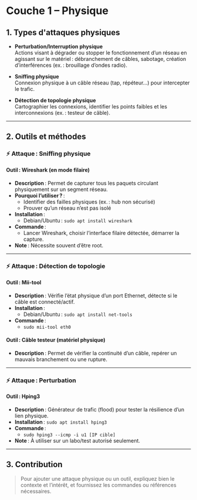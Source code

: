 # Couche 1 – Physique

## 1. Types d'attaques physiques

- **Perturbation/Interruption physique**  
  Actions visant à dégrader ou stopper le fonctionnement d’un réseau en agissant sur le matériel : débranchement de câbles, sabotage, création d’interférences (ex. : brouillage d’ondes radio).

- **Sniffing physique**  
  Connexion physique à un câble réseau (tap, répéteur…) pour intercepter le trafic.

- **Détection de topologie physique**  
  Cartographier les connexions, identifier les points faibles et les interconnexions (ex. : testeur de câble).

---

## 2. Outils et méthodes

### ⚡ Attaque : Sniffing physique

#### Outil : **Wireshark** (en mode filaire)
- **Description** : Permet de capturer tous les paquets circulant physiquement sur un segment réseau.
- **Pourquoi l’utiliser ?** :  
  - Identifier des failles physiques (ex. : hub non sécurisé)
  - Prouver qu’un réseau n’est pas isolé
- **Installation** :  
  - Debian/Ubuntu : `sudo apt install wireshark`
- **Commande** :  
  - Lancer Wireshark, choisir l’interface filaire détectée, démarrer la capture.
- **Note** : Nécessite souvent d’être root.

---

### ⚡ Attaque : Détection de topologie

#### Outil : **Mii-tool**
- **Description** : Vérifie l’état physique d’un port Ethernet, détecte si le câble est connecté/actif.
- **Installation** :  
  - Debian/Ubuntu : `sudo apt install net-tools`
- **Commande** :  
  - `sudo mii-tool eth0`

#### Outil : **Câble testeur** (matériel physique)
- **Description** : Permet de vérifier la continuité d’un câble, repérer un mauvais branchement ou une rupture.

---

### ⚡ Attaque : Perturbation

#### Outil : **Hping3**
- **Description** : Générateur de trafic (flood) pour tester la résilience d’un lien physique.
- **Installation** : `sudo apt install hping3`
- **Commande** :  
  - `sudo hping3 --icmp -i u1 [IP cible]`
- **Note** : À utiliser sur un labo/test autorisé seulement.

---

## 3. Contribution

> Pour ajouter une attaque physique ou un outil, expliquez bien le contexte et l’intérêt, et fournissez les commandes ou références nécessaires.
